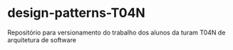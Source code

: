 # design-patterns-T04N
Repositório para versionamento do trabalho dos alunos da turam T04N de arquitetura de software
